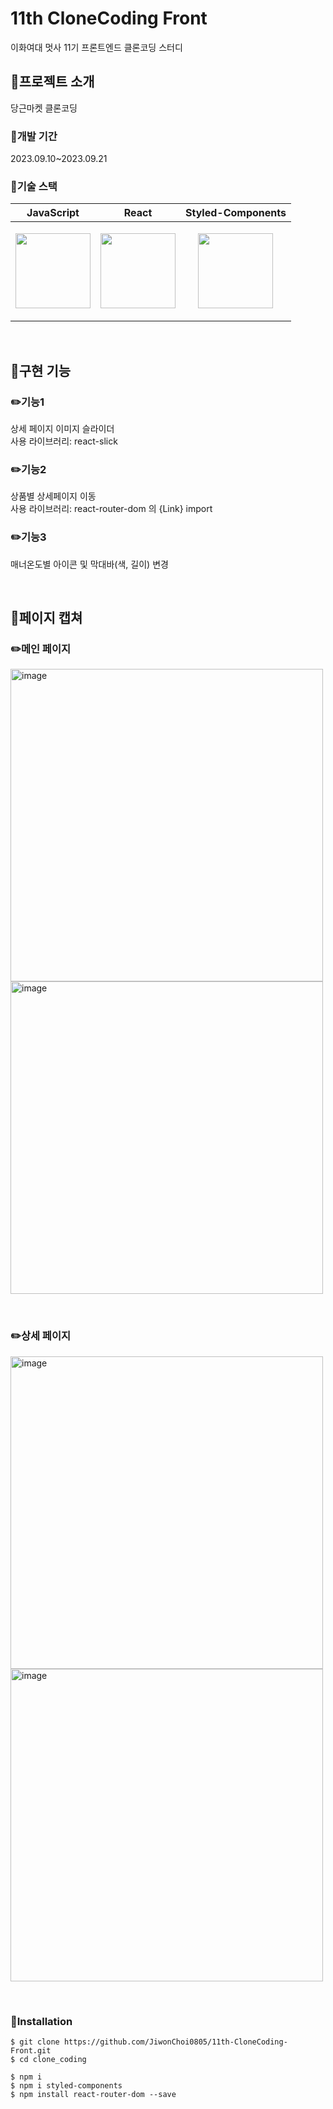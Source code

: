 # 11th CloneCoding Front

이화여대 멋사 11기 프론트엔드 클론코딩 스터디
<br/>

## 📍프로젝트 소개

당근마켓 클론코딩

### 📍개발 기간

2023.09.10~2023.09.21
<br/>

### 📍기술 스택

|    JavaScript   |       React     |Styled-Components|
|-----------------|-----------------|-----------------|
|<img src="https://w7.pngwing.com/pngs/172/554/png-transparent-javascript-html-computer-software-web-browser-watermark-angle-text-rectangle.png" height="120px"/>|<img src="https://static.tildacdn.com/tild3165-3964-4936-b837-346665326130/unnamed.jpg" height="120px"/>|<p align="center"><img src="https://www.styled-components.com/atom.png" height="120px"/></p>|

<br/>

## 📍구현 기능
### ✏️기능1
상세 페이지 이미지 슬라이더<br/>
사용 라이브러리: react-slick
<br/>
### ✏️기능2
상품별 상세페이지 이동<br/>
사용 라이브러리: react-router-dom 의 {Link} import
<br/>
### ✏️기능3
매너온도별 아이콘 및 막대바(색, 길이) 변경

</br>

## 📍페이지 캡쳐

### ✏️메인 페이지
<img width="500" alt="image" src="https://github.com/JiwonChoi0805/11th-CloneCoding-Front/assets/126451052/5297e506-95c3-42ab-95f0-97f75dca4e0b"> <img width="500" alt="image" src="https://github.com/JiwonChoi0805/11th-CloneCoding-Front/assets/126451052/c30e61f9-26b5-49b5-affb-9f51576d6155">

<br/>

### ✏️상세 페이지
<img width="500" alt="image" src="https://github.com/JiwonChoi0805/11th-CloneCoding-Front/assets/126451052/1b591f9f-5fb4-4231-9303-18ae89270ca1"> <img width="500" alt="image" src="https://github.com/JiwonChoi0805/11th-CloneCoding-Front/assets/126451052/a8486096-0453-451e-80c8-932f7393c8aa">


<br/>

### 📍Installation
```
$ git clone https://github.com/JiwonChoi0805/11th-CloneCoding-Front.git
$ cd clone_coding

$ npm i
$ npm i styled-components
$ npm install react-router-dom --save
```
